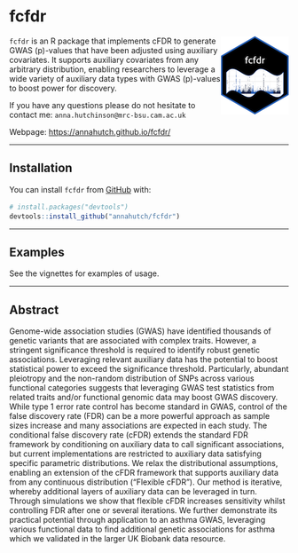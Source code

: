
<!-- README.md is generated from README.Rmd. Please edit that file -->

# fcfdr

<img src="man/figures/logo.png" align="right" />

`fcfdr` is an R package that implements cFDR to generate GWAS
\(p\)-values that have been adjusted using auxiliary covariates. It
supports auxiliary covariates from any arbitrary distribution, enabling
researchers to leverage a wide variety of auxiliary data types with GWAS
\(p\)-values to boost power for discovery.

If you have any questions please do not hesitate to contact me:
`anna.hutchinson@mrc-bsu.cam.ac.uk`

Webpage: <https://annahutch.github.io/fcfdr/>

-----

## Installation

You can install `fcfdr` from [GitHub](https://github.com/) with:

``` r
# install.packages("devtools")
devtools::install_github("annahutch/fcfdr")
```

-----

## Examples

See the vignettes for examples of usage.

-----

## Abstract

Genome-wide association studies (GWAS) have identified thousands of
genetic variants that are associated with complex traits. However, a
stringent significance threshold is required to identify robust genetic
associations. Leveraging relevant auxiliary data has the potential to
boost statistical power to exceed the significance threshold.
Particularly, abundant pleiotropy and the non-random distribution of
SNPs across various functional categories suggests that leveraging GWAS
test statistics from related traits and/or functional genomic data may
boost GWAS discovery. While type 1 error rate control has become
standard in GWAS, control of the false discovery rate (FDR) can be a
more powerful approach as sample sizes increase and many associations
are expected in each study. The conditional false discovery rate (cFDR)
extends the standard FDR framework by conditioning on auxiliary data to
call significant associations, but current implementations are
restricted to auxiliary data satisfying specific parametric
distributions. We relax the distributional assumptions, enabling an
extension of the cFDR framework that supports auxiliary data from any
continuous distribution (“Flexible cFDR”). Our method is iterative,
whereby additional layers of auxiliary data can be leveraged in turn.
Through simulations we show that flexible cFDR increases sensitivity
whilst controlling FDR after one or several iterations. We further
demonstrate its practical potential through application to an asthma
GWAS, leveraging various functional data to find additional genetic
associations for asthma which we validated in the larger UK Biobank data
resource.
